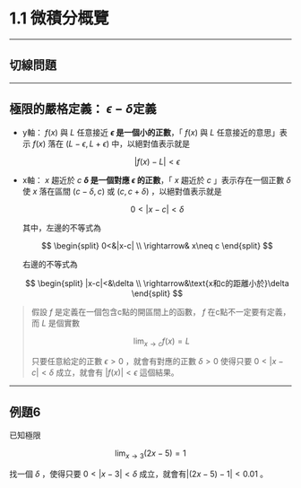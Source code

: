# 1.1 微積分概覽

---

## 切線問題

---

## 極限的嚴格定義： $\epsilon - \delta$定義

* y軸： $f(x)$ 與 $L$ 任意接近
  **$\epsilon$ 是一個小的正數**，「 $f(x)$ 與 $L$ 任意接近的意思」表示 $f(x)$ 落在 $(L-\epsilon, L+\epsilon)$ 中，以絕對值表示就是

  $$ |f(x)-L|<\epsilon $$

* x軸： $x$ 趨近於 $c$
  **$\delta$ 是一個對應 $\epsilon$ 的正數**，「 $x$ 趨近於 $c$ 」表示存在一個正數 $\delta$ 使 $x$ 落在區間 $(c-\delta, c)$ 或 $(c, c+\delta)$ ，以絕對值表示就是

  $$ 0<|x-c|<\delta $$

  其中，左邊的不等式為

  $$
  \begin{split}
    0<&|x-c| \\
    \rightarrow& x\neq c
  \end{split}
  $$

  右邊的不等式為

  $$
  \begin{split}
    |x-c|<&\delta \\
    \rightarrow&\text{x和c的距離小於}\delta
  \end{split}
  $$

> 假設 $f$ 是定義在一個包含c點的開區間上的函數， $f$ 在c點不一定要有定義，而 $L$ 是個實數
>
> $$ \lim_{x\to c}f(x)=L $$
>
> 只要任意給定的正數 $\epsilon >0$ ，就會有對應的正數 $\delta >0$ 使得只要 $0<|x-c|<\delta$ 成立，就會有 $|f(x)|<\epsilon$ 這個結果。

---

## 例題6

已知極限

$$ \lim_{x\to 3}(2x-5)=1 $$

找一個 $\delta$ ，使得只要 $0<|x-3|<\delta$ 成立，就會有$|(2x-5)-1|<0.01$ 。